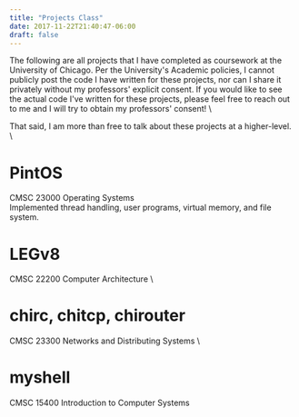 ```yaml
---
title: "Projects Class"
date: 2017-11-22T21:40:47-06:00
draft: false
---
```


The following are all projects that I have completed as coursework at the
University of Chicago. Per the University's Academic policies, I cannot publicly
post the code I have written for these projects, nor can I share it privately
without my professors' explicit consent. If you would like to see the actual code I've
written for these projects, please feel free to reach out to me and I will try
to obtain my professors' consent! \

That said, I am more than free to talk about these projects at a higher-level. \

# PintOS
CMSC 23000 Operating Systems \
Implemented thread handling, user programs, virtual memory, and file system.

# LEGv8
CMSC 22200 Computer Architecture \

# chirc, chitcp, chirouter
CMSC 23300 Networks and Distributing Systems \

# myshell
CMSC 15400 Introduction to Computer Systems
